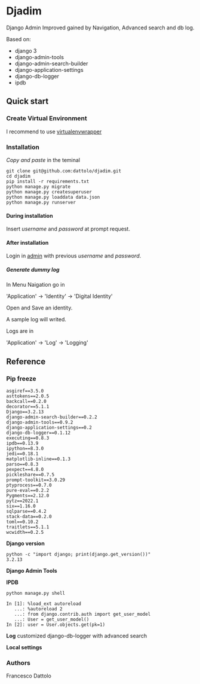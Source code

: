 # Djadim  
Django Admin Improved gained by Navigation, Advanced search and db log.

Based on:
* django 3
* django-admin-tools
* django-admin-search-builder
* django-application-settings
* django-db-logger
* ipdb

## Quick start

### Create Virtual Environment

I recommend to use [virtualenvwrapper](https://virtualenvwrapper.readthedocs.io/en/latest/)


### Installation
*Copy and paste* in the teminal
````
git clone git@github.com:dattolo/djadim.git
cd djadim
pip install -r requirements.txt
python manage.py migrate
python manage.py createsuperuser
python manage.py loaddata data.json
python manage.py runserver
````

#### During installation

Insert *username* and *password* at prompt request. 

#### After installation

Login in [admin](http://127.0.0.1:8000/admin/) with previous *username* and *password*.

##### Generate dummy log

In Menu Naigation go in 

'Application' -> 'Identity' -> 'Digital Identity' 

Open and Save an identity.

A sample log will writed. 

Logs are in 

'Application' -> 'Log' -> 'Logging'

## Reference

### Pip freeze

```commandline
asgiref==3.5.0
asttokens==2.0.5
backcall==0.2.0
decorator==5.1.1
Django==3.2.13
django-admin-search-builder==0.2.2
django-admin-tools==0.9.2
django-application-settings==0.2
django-db-logger==0.1.12
executing==0.8.3
ipdb==0.13.9
ipython==8.3.0
jedi==0.18.1
matplotlib-inline==0.1.3
parso==0.8.3
pexpect==4.8.0
pickleshare==0.7.5
prompt-toolkit==3.0.29
ptyprocess==0.7.0
pure-eval==0.2.2
Pygments==2.12.0
pytz==2022.1
six==1.16.0
sqlparse==0.4.2
stack-data==0.2.0
toml==0.10.2
traitlets==5.1.1
wcwidth==0.2.5
```

**Django version**

```commandline
python -c "import django; print(django.get_version())"
3.2.13
```

**Django Admin Tools**

**IPDB**


```commandline
python manage.py shell

In [1]: %load_ext autoreload
   ...: %autoreload 2
   ...: from django.contrib.auth import get_user_model
   ...: User = get_user_model()
In [2]: user = User.objects.get(pk=1)
```

**Log**
customized django-db-logger with advanced search

**Local settings**

### Authors

Francesco Dattolo

